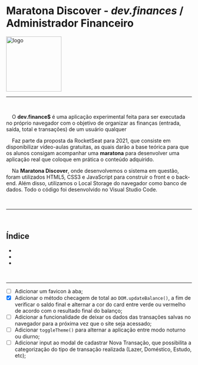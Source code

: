 <h1>Maratona Discover - <i>dev.finances</i> / Administrador Financeiro</h1>

<img src="" alt="logo" height=150px>

---

<br>

<p>&nbsp;&nbsp;&nbsp;&nbsp;O <strong>dev.finance$</strong> é uma aplicação experimental feita para ser executada no próprio navegador com o objetivo de organizar as finanças (entrada, saída, total e transações) de um usuário qualquer</p>
<p>&nbsp;&nbsp;&nbsp;&nbsp;Faz parte da proposta da RocketSeat para 2021, que consiste em disponibilizar vídeo-aulas gratuitas, as quais darão a base teórica para que os alunos consigam acompanhar uma <strong>maratona</strong> para desenvolver uma aplicação real que coloque em prática o conteúdo adquirido.</p>
<p>&nbsp;&nbsp;&nbsp;&nbsp;Na <strong>Maratona Discover</strong>, onde desenvolvemos o sistema em questão, foram utilizados HTML5, CSS3 e JavaScript para construir o front e o back-end. Além disso, utilizamos o Local Storage do navegador como banco de dados. Todo o código foi desenvolvido no Visual Studio Code.</p>

<br>

---

<br>

<h2>Índice</h2>

<ul>
    <li></li>
    <li></li>
    <li></li>
</ul>

<br>

---

- [ ] Adicionar um favicon à aba;
- [x] Adicionar o método checagem de total ao `DOM.updateBalance()`, a fim de verificar o saldo final e alternar a cor do card entre verde ou vermelho de acordo com o resultado final do balanço;
- [ ] Adicionar a funcionalidade de deixar os dados das transações salvas no navegador para a próxima vez que o site seja acessado;
- [ ] Adicionar `toggleTheme()` para alternar a aplicação entre modo noturno ou diurno;
- [ ] Adicionar input ao modal de cadastrar Nova Transação, que possibilita a categorização do tipo de transação realizada (Lazer, Doméstico, Estudo, etc);

